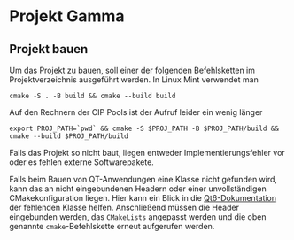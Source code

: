 # Projekt Gamma

## Projekt bauen
Um das Projekt zu bauen, soll einer der folgenden Befehlsketten im Projektverzeichnis ausgeführt werden.
In Linux Mint verwendet man
```
cmake -S . -B build && cmake --build build
```
Auf den Rechnern der CIP Pools ist der Aufruf leider ein wenig länger
```
export PROJ_PATH=`pwd` && cmake -S $PROJ_PATH -B $PROJ_PATH/build && cmake --build $PROJ_PATH/build
```
Falls das Projekt so nicht baut, liegen entweder Implementierungsfehler vor oder es fehlen externe Softwarepakete.

Falls beim Bauen von QT-Anwendungen eine Klasse nicht gefunden wird, kann das an nicht eingebundenen Headern oder einer unvollständigen CMakekonfiguration liegen.
Hier kann ein Blick in die [Qt6-Dokumentation](https://doc.qt.io/) der fehlenden Klasse helfen.
Anschließend müssen die Header eingebunden werden, das `CMakeLists` angepasst werden und die oben genannte `cmake`-Befehlskette erneut aufgerufen werden.
